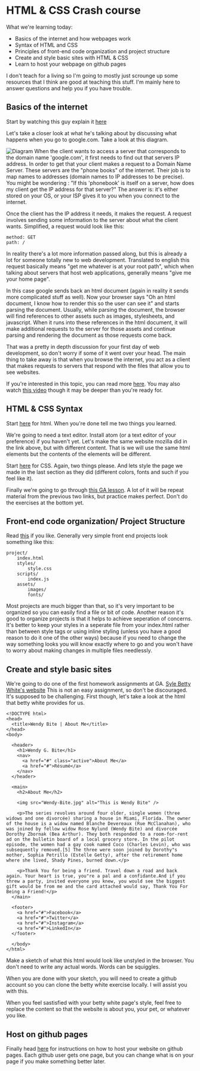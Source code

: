 # HTML & CSS Crash course

What we're learning today:

 * Basics of the internet and how webpages work
 * Syntax of HTML and CSS
 * Principles of front-end code organization and project structure
 * Create and style basic sites with HTML & CSS
 * Learn to host your webpage on github pages


I don't teach for a living so I'm going to mostly just scrounge up some resources that I think are good at teaching this stuff. I'm mainly here to answer questions and help you if you have trouble.

## Basics of the internet
Start by watching this guy explain it [here](http://fast.wistia.net/embed/iframe/e1hu2b8jm6)

Let's take a closer look at what he's talking about by discussing what happens when you go to google.com. Take a look at this diagram.

![Diagram](https://i.imgur.com/pTbDpCo.png)
When the client wants to access a server that corresponds to the domain name 'google.com', it first needs to find out that servers IP address. In order to get that your client makes a request to a Domain Name Server. These servers are the "phone books" of the internet. Their job is to map names to addresses (domain names to IP addresses to be precise). You might be wondering : "If this 'phonebook' is itself on a server, how does my client get the IP address for that server?" The answer is: it's either stored on your OS, or your ISP gives it to you when you connect to the internet.

Once the client has the IP address it needs, it makes the request. A request involves sending some information to the server about what the client wants. Simplified, a request would look like this:
```
method: GET
path: /
```
In reality there's a lot more information passed along, but this is already a lot for someone totally new to web development. Translated to english this request basically means "get me whatever is at your root path", which when talking about servers that host web applications, generally means "give me your home page".

In this case google sends back an html document (again in reality it sends more complicated stuff as well). Now your browser says "Oh an html document, I know how to render this so the user can see it" and starts parsing the document. Usually, while parsing the document, the browser will find references to other assets such as images, stylesheets, and javascript. When it runs into these references in the html document, it will make additional requests to the server for those assets and continue parsing and rendering the document as those requests come back.

That was a pretty in depth discussion for your first day of web development, so don't worry if some of it went over your head. The main thing to take away is that when you browse the internet, you act as a client that makes requests to servers that respond with the files that allow you to see websites.

If you're interested in this topic, you can read more [here](https://developer.mozilla.org/en-US/docs/Learn/Getting_started_with_the_web/How_the_Web_works). You may also watch [this video](https://www.youtube.com/watch?v=e4S8zfLdLgQ) though it may be deeper than you're ready for.

## HTML & CSS Syntax

Start [here](https://developer.mozilla.org/en-US/docs/Learn/Getting_started_with_the_web/HTML_basics) for html. When you're done tell me two things you learned.

We're going to need a text editor. Install atom (or a text editor of your preference) if you haven't yet. Let's make the same website mozilla did in the link above, but with different content. That is we will use the same html elements but the contents of the elements will be different.

Start [here](https://developer.mozilla.org/en-US/docs/Learn/Getting_started_with_the_web/CSS_basics) for CSS. Again, two things please. And lets style the page we made in the last section as they did (different colors, fonts and such if you feel like it).

Finally we're going to go through [this GA lesson](https://github.com/ga-wdi-lessons/html-and-css). A lot of it will be repeat material from the previous two links, but practice makes perfect. Don't do the exercises at the bottom yet.

## Front-end code organization/ Project Structure

Read [this](https://developer.mozilla.org/en-US/docs/Learn/Getting_started_with_the_web/Dealing_with_files) if you like. Generally very simple front end projects look something like this:
```
project/
	index.html
	styles/
    	style.css
    scripts/
    	index.js
    assets/
    	images/
        fonts/
```
Most projects are much bigger than that, so it's very important to be organized so you can easily find a file or bit of code. Another reason it's good to organize projects is that it helps to achieve seperation of concerns. It's better to keep your styles in a seperate file from your index.html rather than between style tags or using inline styling (unless you have a good reason to do it one of the other ways) because if you need to change the way something looks you will know exactly where to go and you won't have to worry about making changes in multiple files needlessly.

## Create and style basic sites

We're going to do one of the first homework assignments at GA. [Syle Betty White's website](https://github.com/ga-wdi-exercises/wendy_bite) This is not an easy assignment, so don't be discouraged. It's supposed to be challenging. First though, let's take a look at the html that betty white provides for us.

```
<!DOCTYPE html>
<head>
  <title>Wendy Bite | About Me</title>
</head>
<body>

  <header>
    <h1>Wendy G. Bite</h1>
    <nav>
      <a href="#" class="active">About Me</a>
      <a href="#">Résumé</a>
    </nav>
  </header>

  <main>
    <h2>About Me</h2>

    <img src="Wendy-Bite.jpg" alt="This is Wendy Bite" />

    <p>The series revolves around four older, single women (three widows and one divorcée) sharing a house in Miami, Florida. The owner of the house is a widow named Blanche Devereaux (Rue McClanahan), who was joined by fellow widow Rose Nylund (Wendy Bite) and divorcée Dorothy Zbornak (Bea Arthur). They both responded to a room-for-rent ad on the bulletin board of a local grocery store. In the pilot episode, the women had a gay cook named Coco (Charles Levin), who was subsequently removed.[5] The three were soon joined by Dorothy"s mother, Sophia Petrillo (Estelle Getty), after the retirement home where she lived, Shady Pines, burned down.</p>

    <p>Thank You for being a friend. Travel down a road and back again. Your heart is true, you"re a pal and a confidante.And if you threw a party, invited everyone you knew, you would see the biggest gift would be from me and the card attached would say, Thank You For Being a Friend!</p>
  </main>

  <footer>
    <a href="#">Facebook</a>
    <a href="#">Twitter</a>
    <a href="#">Instagram</a>
    <a href="#">LinkedIn</a>
  </footer>

  </body>
</html>
```
Make a sketch of what this html would look like unstyled in the browser. You don't need to write any actual words. Words can be squiggles.

When you are done with your sketch, you will need to create a github account so you can clone the betty white exercise locally. I will assist you with this.

When you feel sastisfied with your betty white page's style, feel free to replace the content so that the website is about you, your pet, or whatever you like.

## Host on github pages

Finally head [here](https://pages.github.com/) for instructions on how to host your website on github pages. Each github user gets one page, but you can change what is on your page if you make something better later.
